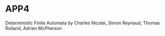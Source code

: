 # APP4
Deterministic Finite Automata by Charles Nicolai, Simon Reynaud, Thomas Rolland, Adrien McPherson
